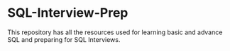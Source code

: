 # SQL-Interview-Prep
This repository has all the resources used for learning basic and advance SQL and preparing for SQL Interviews.
